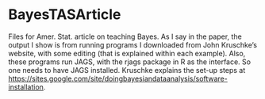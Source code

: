 # BayesTASArticle
Files for Amer. Stat. article on teaching Bayes.
As I say in the paper, the output I show is from running programs I downloaded from John Kruschke’s website, with some editing (that is explained within each example). Also, these programs run JAGS, with the rjags package in R as the interface. So one needs to have JAGS installed. Kruschke explains the set-up steps at https://sites.google.com/site/doingbayesiandataanalysis/software-installation.
